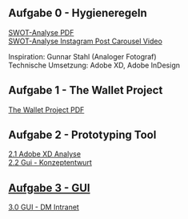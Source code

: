 ## Aufgabe 0 - Hygieneregeln
<a href="https://patrickneudert.github.io/IFD-WiSe20-21/Task0/Instagram-Screens.pdf"> SWOT-Analyse PDF</a> <br>
<a href="https://patrickneudert.github.io/IFD-WiSe20-21/Task0/Instagram-Prototyp.mp4"> SWOT-Analyse Instagram Post Carousel Video</a>
<p> Inspiration: Gunnar Stahl (Analoger Fotograf) <br> Technische Umsetzung: Adobe XD, Adobe InDesign </p>

## Aufgabe 1 - The Wallet Project
<a href="https://patrickneudert.github.io/IFD-WiSe20-21/Task0/Wallet.pdf"> The Wallet Project PDF</a>

## Aufgabe 2 - Prototyping Tool 
<a href="https://piazeller.github.io/IFDWiSe20-21/A02/A02.html"> 2.1 Adobe XD Analyse <br>
<a href="https://patrickneudert.github.io/IFD-WiSe20-21/Task0/kurs.pdf"> 2.2 Gui - Konzeptentwurt 
  
## Aufgabe 3 - GUI
<a href="https://xd.adobe.com/view/b012cc91-b4f6-4071-8e99-14de77140228-e541/?fullscreen&hints=off"> 3.0 GUI - DM Intranet </a>
  
  

